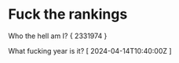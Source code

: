 # Fuck the rankings

Who the hell am I?
{ 2331974 }

What fucking year is it?
[ 2024-04-14T10:40:00Z ]
